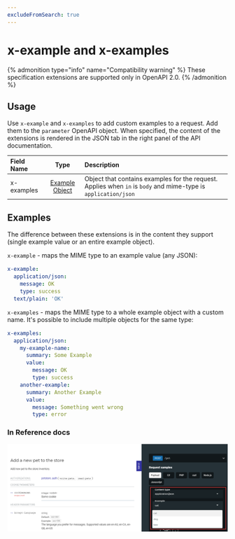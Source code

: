 ```yaml
---
excludeFromSearch: true
---
```


# x-example and x-examples

{% admonition type="info" name="Compatibility warning" %}
These specification extensions are supported only in OpenAPI 2.0.
{% /admonition %}

## Usage

Use `x-example` and `x-examples` to add custom examples to a request. Add them to the `parameter` OpenAPI object. When specified, the content of the extensions is rendered in the JSON tab in the right panel of the API documentation.

| Field Name |                               Type                               | Description                                                                                                    |
| :--------- | :--------------------------------------------------------------: | :------------------------------------------------------------------------------------------------------------- |
| x-examples | [Example Object](http://swagger.io/specification/#exampleObject) | Object that contains examples for the request. Applies when `in` is `body` and mime-type is `application/json` |

## Examples

The difference between these extensions is in the content they support (single example value or an entire example object).

`x-example` - maps the MIME type to an example value (any JSON):

```yaml
x-example:
  application/json:
    message: OK
    type: success
  text/plain: 'OK'
```

`x-examples` - maps the MIME type to a whole example object with a custom name. It's possible to include multiple objects for the same type:

```yaml
x-examples:
  application/json:
    my-example-name:
      summary: Some Example
      value:
        message: OK
        type: success
    another-example:
      summary: Another Example
      value:
        message: Something went wrong
        type: error
```

### In Reference docs

![JSON examples in the right panel](./images/x-example.png)

